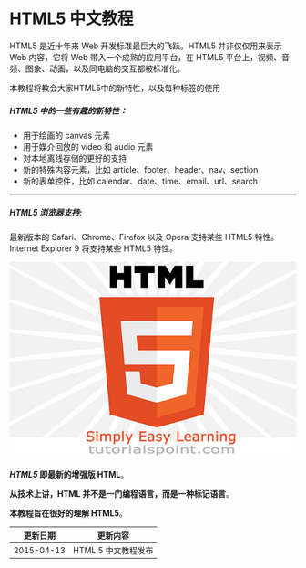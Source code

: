#  HTML5 中文教程

HTML5 是近十年来 Web 开发标准最巨大的飞跃。HTML5 并非仅仅用来表示 Web 内容，它将 Web 带入一个成熟的应用平台，在 HTML5 平台上，视频、音频、图象、动画，以及同电脑的交互都被标准化。

本教程将教会大家HTML5中的新特性，以及每种标签的使用

##### HTML5 中的一些有趣的新特性：
* 用于绘画的 canvas 元素
* 用于媒介回放的 video 和 audio 元素
* 对本地离线存储的更好的支持
* 新的特殊内容元素，比如 article、footer、header、nav、section
* 新的表单控件，比如 calendar、date、time、email、url、search
* * *

##### HTML5 浏览器支持:
最新版本的 Safari、Chrome、Firefox 以及 Opera 支持某些 HTML5 特性。Internet Explorer 9 将支持某些 HTML5 特性。

![HTML5](images/html5.jpg)

__<i>HTML5</i> 即最新的增强版 HTML__。

__从技术上讲，HTML 并不是一门编程语言，而是一种标记语言__。

__本教程旨在很好的理解 HTML5__。

|更新日期    |更新内容
|----------|--------------------
|2015-04-13|HTML 5 中文教程发布

